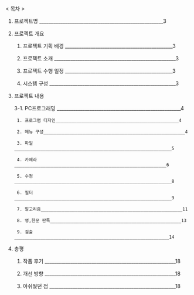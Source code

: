< 목차 >

1. 프로젝트명 _____________________________________________________3

2. 프로젝트 개요
   
     1. 프로젝트 기획 배경 ______________________________________________3

     2. 프로젝트 소개 ____________________________________________________3

     3. 프로젝트 수행 일정 ______________________________________________3

     4. 시스템 구성 ______________________________________________________3

3. 프로젝트 내용

   3-1. PC프로그래밍 _____________________________________________________4
   
        1. 프로그램 디자인_______________________________________________4
        
        2. 메뉴 구성______________________________________________________4
        
        3. 파일____________________________________________________________5
        
        4. 카메라__________________________________________________________6
        
        5. 수정____________________________________________________________8
        
        6. 필터____________________________________________________________9
        
        7. 알고리즘______________________________________________________11
        
        8. 영,한문 판독__________________________________________________13
        
        9. 검출___________________________________________________________14


4. 총평

     1. 작품 후기 ________________________________________________________18

     2. 개선 방향 ________________________________________________________18

     3. 아쉬웠던 점 ______________________________________________________18
